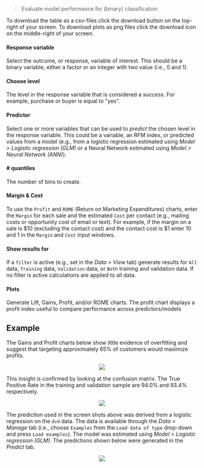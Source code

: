 > Evaluate model performance for (binary) classification

To download the table as a csv-files click the download button on the top-right of your screen. To download plots as png files click the download icon on the middle-right of your screen.

#### Response variable

Select the outcome, or response, variable of interest. This should be a binary variable, either a factor or an integer with two value (i.e., 0 and 1).

#### Choose level

The level in the response variable that is considered a _success_. For example, purchase or buyer is equal to "yes".

#### Predictor

Select one or more variables that can be used to _predict_ the chosen level in the response variable. This could be a variable, an RFM index, or predicted values from a model (e.g., from a logistic regression estimated using _Model > Logistic regression (GLM)_ or a Neural Network estimated using _Model > Neural Network (ANN)_).

#### # quantiles

The number of bins to create.

#### Margin & Cost

To use the `Profit` and `ROME` (Return on Marketing Expenditures) charts, enter the `Margin` for each sale and the estimated `Cost` per contact (e.g., mailing costs or opportunity cost of email or text). For example, if the margin on a sale is \$10 (excluding the contact cost) and the contact cost is \$1 enter 10 and 1 in the `Margin` and `Cost` input windows.

#### Show results for

If a `filter` is active (e.g., set in the _Data > View_ tab) generate results for `All` data, `Training` data, `Validation` data, or `Both` training and validation data. If no filter is active calculations are applied to all data.

#### Plots

Generate Lift, Gains, Profit, and/or ROME charts. The profit chart displays a profit index useful to compare performance across predictors/models

## Example

The Gains and Profit charts below show little evidence of overfitting and suggest that targeting approximately 65% of customers would maximize profits.

<p align="center"><img src="https://radiant-rstats.github.io/docs/model/figures_model/evalbin_profit_gain.png"></p>

This insight is confirmed by looking at the confusion matrix. The True Positive Rate in the training and validation sample are 94.0% and 93.4% respectively.

<p align="center"><img src="https://radiant-rstats.github.io/docs/model/figures_model/evalbin_confusion.png"></p>

The prediction used in the screen shots above was derived from a logistic regression on the `dvd` data. The data is available through the _Data > Manage_ tab (i.e., choose `Examples` from the `Load data of type` drop-down and press `Load examples`). The model was estimated using _Model > Logistic regression (GLM)_. The predictions shown below were generated in the _Predict_ tab.

<p align="center"><img src="https://radiant-rstats.github.io/docs/model/figures_model/evalbin_logistic.png"></p>
